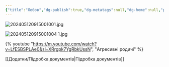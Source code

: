 ```yaml
---
{"title":"Любов","dg-publish":true,"dg-metatags":null,"dg-home":null,"permalink":"/rodina/lyubov/","dgPassFrontmatter":true,"noteIcon":""}
---
```


![202405120915001001.jpg](/img/user/202405120915001001.jpg)

![202405120915001004 1.jpg](/img/user/202405120915001004%201.jpg)

{% youtube "https://m.youtube.com/watch?v=LfESBSPLAe0&si=XRrgpk7YgRbkUssN", "Агресивні родичі" %}

[[Додатки/Підробка документів\|Підробка документів]]